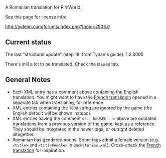A Romanian translation for RimWorld.

See this page for license info:

http://ludeon.com/forums/index.php?topic=2933.0

Current status
--------------------------------------
The last "structural update" (step 18. from Tynan's guide): 1.2.3005

There's still a lot to be translated. Check the issues tab.

General Notes
--------------------------------------
- Each XML entry has a comment above containing the English translation. You might want to have the [French translation](https://github.com/Ludeon/RimWorld-fr) opened in a separate tab when translating, for reference.
- XML entries containing the `TODO` string are ignored by the game (the English default will be shown instead).
- XML entries having the comment `<!-- UNUSED -->` above are outdated translations from a previous version of the game, kept as a reference. They should be integrated in the newer tags, or outright deleted altogether.
- Romanian has gendered nouns. Some tags admit a female version (e.g. `<title>` and `<titleFemale>` in `Backstories.xml`). Cross-check the [French translation](https://github.com/Ludeon/RimWorld-fr) for inspiration.